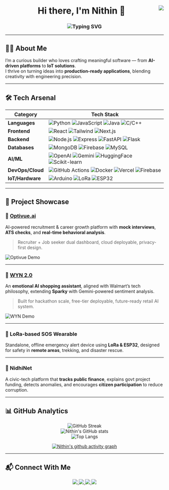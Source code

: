 <!-- Header with Typewriter Effect -->
<h1 align="center">
  Hi there, I'm Nithin 👋
  <img src="https://komarev.com/ghpvc/?username=NITHIN4747&label=Profile%20Views&color=blue&style=flat-square" align="right" />
</h1>

<h3 align="center">
  <img src="https://readme-typing-svg.herokuapp.com?font=Fira+Code&size=24&pause=1000&color=2E9AFE&center=true&vCenter=true&width=600&lines=Software+Engineering+Intern+@+Praskla+Technology;AI+%7C+Full+Stack+%7C+IoT+Builder;Turning+Ideas+Into+Scalable+Products" alt="Typing SVG" />
</h3>

---

## 🧑‍💻 About Me  
I’m a curious builder who loves crafting meaningful software — from **AI-driven platforms** to **IoT solutions**.  
I thrive on turning ideas into **production-ready applications**, blending creativity with engineering precision.  

---

## 🛠️ Tech Arsenal  

<div align="center">

| **Category** | **Tech Stack** |
|--------------|----------------|
| **Languages** | ![Python](https://img.shields.io/badge/-Python-3776AB?logo=python&logoColor=white) ![JavaScript](https://img.shields.io/badge/-JavaScript-F7DF1E?logo=javascript&logoColor=black) ![Java](https://img.shields.io/badge/-Java-007396?logo=java&logoColor=white) ![C/C++](https://img.shields.io/badge/-C/C++-00599C?logo=c&logoColor=white) |
| **Frontend** | ![React](https://img.shields.io/badge/-React-61DAFB?logo=react&logoColor=black) ![Tailwind](https://img.shields.io/badge/-TailwindCSS-38B2AC?logo=tailwind-css&logoColor=white) ![Next.js](https://img.shields.io/badge/-Next.js-000000?logo=next.js&logoColor=white) |
| **Backend** | ![Node.js](https://img.shields.io/badge/-Node.js-339933?logo=node.js&logoColor=white) ![Express](https://img.shields.io/badge/-Express.js-000000?logo=express&logoColor=white) ![FastAPI](https://img.shields.io/badge/-FastAPI-009688?logo=fastapi&logoColor=white) ![Flask](https://img.shields.io/badge/-Flask-000000?logo=flask&logoColor=white) |
| **Databases** | ![MongoDB](https://img.shields.io/badge/-MongoDB-47A248?logo=mongodb&logoColor=white) ![Firebase](https://img.shields.io/badge/-Firebase-FFCA28?logo=firebase&logoColor=black) ![MySQL](https://img.shields.io/badge/-MySQL-4479A1?logo=mysql&logoColor=white) |
| **AI/ML** | ![OpenAI](https://img.shields.io/badge/-OpenAI-412991?logo=openai&logoColor=white) ![Gemini](https://img.shields.io/badge/-Gemini-4285F4?logo=google&logoColor=white) ![HuggingFace](https://img.shields.io/badge/-HuggingFace-FFD21E?logo=huggingface&logoColor=black) ![Scikit-learn](https://img.shields.io/badge/-Scikit--learn-F7931E?logo=scikitlearn&logoColor=white) |
| **DevOps/Cloud** | ![GitHub Actions](https://img.shields.io/badge/-GitHub%20Actions-2088FF?logo=github-actions&logoColor=white) ![Docker](https://img.shields.io/badge/-Docker-2496ED?logo=docker&logoColor=white) ![Vercel](https://img.shields.io/badge/-Vercel-000000?logo=vercel&logoColor=white) ![Firebase](https://img.shields.io/badge/-Firebase-FFCA28?logo=firebase&logoColor=black) |
| **IoT/Hardware** | ![Arduino](https://img.shields.io/badge/-Arduino-00979D?logo=arduino&logoColor=white) ![LoRa](https://img.shields.io/badge/-LoRa-3A3A3A?logo=semtech&logoColor=white) ![ESP32](https://img.shields.io/badge/-ESP32-000000?logo=espressif&logoColor=white) |

</div>

---

## 🚀 Project Showcase  

### 🔹 [Optivue.ai](https://github.com/NITHIN4747/optivue.ai)  
AI-powered recruitment & career growth platform with **mock interviews**, **ATS checks**, and **real-time behavioral analysis**.  
> Recruiter + Job seeker dual dashboard, cloud deployable, privacy-first design.  

![Optivue Demo](https://raw.githubusercontent.com/NITHIN4747/optivue.ai/main/preview.gif)

---

### 🔹 [WYN 2.0](https://github.com/NITHIN4747/wyn_walmart)  
An **emotional AI shopping assistant**, aligned with Walmart’s tech philosophy, extending **Sparky** with Gemini-powered sentiment analysis.  
> Built for hackathon scale, free-tier deployable, future-ready retail AI system.  

![WYN Demo](https://raw.githubusercontent.com/NITHIN4747/wyn_walmart/main/preview.gif)

---

### 🔹 LoRa-based SOS Wearable  
Standalone, offline emergency alert device using **LoRa & ESP32**, designed for safety in **remote areas**, trekking, and disaster rescue.  

---

### 🔹 NidhiNet  
A civic-tech platform that **tracks public finance**, explains govt project funding, detects anomalies, and encourages **citizen participation** to reduce corruption.  

---

## 📊 GitHub Analytics  

<div align="center">

![GitHub Streak](https://github-readme-streak-stats.herokuapp.com?user=NITHIN4747&theme=tokyonight&hide_border=true)  
![Nithin's GitHub stats](https://github-readme-stats.vercel.app/api?username=NITHIN4747&show_icons=true&theme=tokyonight&hide_border=true)  
![Top Langs](https://github-readme-stats.vercel.app/api/top-langs/?username=NITHIN4747&layout=compact&theme=tokyonight&hide_border=true)  

<!-- Contribution Graph -->
[![Nithin's github activity graph](https://github-readme-activity-graph.vercel.app/graph?username=NITHIN4747&theme=tokyo-night)](https://github.com/NITHIN4747)

</div>

---

## 📬 Connect With Me  

<div align="center">

<a href="https://github.com/NITHIN4747">
  <img src="https://img.shields.io/badge/GitHub-181717?style=for-the-badge&logo=github&logoColor=white" />
</a>
<a href="https://www.linkedin.com/in/nithink47">
  <img src="https://img.shields.io/badge/LinkedIn-0A66C2?style=for-the-badge&logo=linkedin&logoColor=white" />
</a>
<a href="mailto:nithinofficial47@gmail.com">
  <img src="https://img.shields.io/badge/Email-D14836?style=for-the-badge&logo=gmail&logoColor=white" />
</a>
<a href="tel:+917448398216">
  <img src="https://img.shields.io/badge/Call-25D366?style=for-the-badge&logo=whatsapp&logoColor=white" />
</a>

</div>

